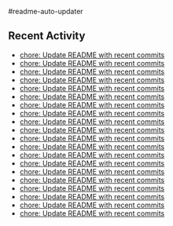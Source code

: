 #readme-auto-updater

## Recent Activity
<!-- LATEST_COMMITS:START -->
- [chore: Update README with recent commits](https://github.com/NEO1717/readme-auto-updater/commit/142c111e5c7d9f63114f905d17ac9c76633b84fd)
- [chore: Update README with recent commits](https://github.com/NEO1717/readme-auto-updater/commit/1ad3982f9c90c4c79b35a1f37d3b2a6c87ecf0c3)
- [chore: Update README with recent commits](https://github.com/NEO1717/readme-auto-updater/commit/1150581fe663f42a8110831a88c0ee9dd44a358f)
- [chore: Update README with recent commits](https://github.com/NEO1717/readme-auto-updater/commit/447fa3c7ff9c1641bf30da756bffe525741f6cc1)
- [chore: Update README with recent commits](https://github.com/NEO1717/readme-auto-updater/commit/37a4425adad7fc5ed0b63bd5fd994443282b320d)
- [chore: Update README with recent commits](https://github.com/NEO1717/readme-auto-updater/commit/aa0cb5fbe384680476121fd4640ac2429b0fec4c)
- [chore: Update README with recent commits](https://github.com/NEO1717/readme-auto-updater/commit/e76ed2c2038869ca1905c18bfc3a2eca5220334b)
- [chore: Update README with recent commits](https://github.com/NEO1717/readme-auto-updater/commit/0b8fcf5b695dc41815459ace779d9e7122a6222d)
- [chore: Update README with recent commits](https://github.com/NEO1717/readme-auto-updater/commit/9996b256698e26765fa9b378dfc4a7027f916377)
- [chore: Update README with recent commits](https://github.com/NEO1717/readme-auto-updater/commit/ff061a3fd38b443686a39f14f4e933d504aa1a26)
- [chore: Update README with recent commits](https://github.com/NEO1717/readme-auto-updater/commit/1ac96f29fc6b71eed8ae436728ae80a977a0465e)
- [chore: Update README with recent commits](https://github.com/NEO1717/readme-auto-updater/commit/aea568ccb7f3621022805e664293f71d35a60c8c)
- [chore: Update README with recent commits](https://github.com/NEO1717/readme-auto-updater/commit/3378f34fdd8d5ff49149a01486ee9c6a7b88ce66)
- [chore: Update README with recent commits](https://github.com/NEO1717/readme-auto-updater/commit/d437e830fd6fccb6cc062acb2c0a41e0f041ab24)
- [chore: Update README with recent commits](https://github.com/NEO1717/readme-auto-updater/commit/e93496f1975e418fcf95bd385acf76f9afa4a56f)
- [chore: Update README with recent commits](https://github.com/NEO1717/readme-auto-updater/commit/887b18582f95e1bc1bdf6883a8e8094b03befb59)
- [chore: Update README with recent commits](https://github.com/NEO1717/readme-auto-updater/commit/891eff32a69742cc487fce9d65ce738d2e915f02)
- [chore: Update README with recent commits](https://github.com/NEO1717/readme-auto-updater/commit/d8f4e2e5e4ae2f4644cfbdbb64101b75d80d413d)
- [chore: Update README with recent commits](https://github.com/NEO1717/readme-auto-updater/commit/dc45db815bcfcf2bba9fd6e87a0de0402432b50f)
- [chore: Update README with recent commits](https://github.com/NEO1717/readme-auto-updater/commit/70d94ed3e08b074244662cbe95c0f2ce29522424)
<!-- LATEST_COMMITS:END -->

